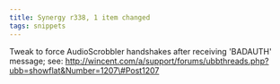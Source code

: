 ```yaml
---
title: Synergy r338, 1 item changed
tags: snippets
---
```


Tweak to force AudioScrobbler handshakes after receiving 'BADAUTH' message; see: http://wincent.com/a/support/forums/ubbthreads.php?ubb=showflat&Number=1207\#Post1207
